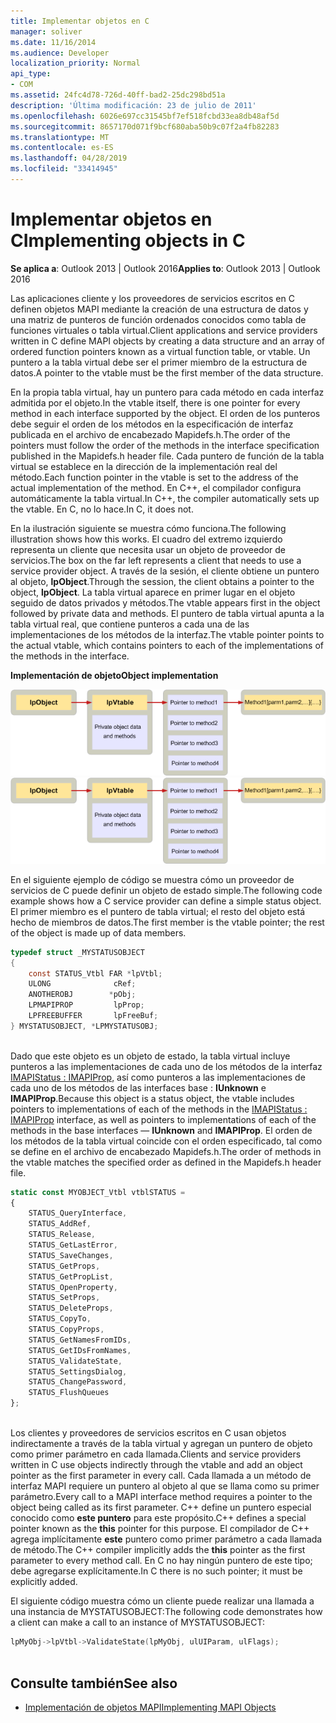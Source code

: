 ```yaml
---
title: Implementar objetos en C
manager: soliver
ms.date: 11/16/2014
ms.audience: Developer
localization_priority: Normal
api_type:
- COM
ms.assetid: 24fc4d78-726d-40ff-bad2-25dc298bd51a
description: 'Última modificación: 23 de julio de 2011'
ms.openlocfilehash: 6026e697cc31545bf7ef518fcbd33ea8db48af5d
ms.sourcegitcommit: 8657170d071f9bcf680aba50b9c07f2a4fb82283
ms.translationtype: MT
ms.contentlocale: es-ES
ms.lasthandoff: 04/28/2019
ms.locfileid: "33414945"
---
```

# <a name="implementing-objects-in-c"></a><span data-ttu-id="1c91a-103">Implementar objetos en C</span><span class="sxs-lookup"><span data-stu-id="1c91a-103">Implementing objects in C</span></span>

<span data-ttu-id="1c91a-104">**Se aplica a**: Outlook 2013 | Outlook 2016</span><span class="sxs-lookup"><span data-stu-id="1c91a-104">**Applies to**: Outlook 2013 | Outlook 2016</span></span> 
  
<span data-ttu-id="1c91a-105">Las aplicaciones cliente y los proveedores de servicios escritos en C definen objetos MAPI mediante la creación de una estructura de datos y una matriz de punteros de función ordenados conocidos como tabla de funciones virtuales o tabla virtual.</span><span class="sxs-lookup"><span data-stu-id="1c91a-105">Client applications and service providers written in C define MAPI objects by creating a data structure and an array of ordered function pointers known as a virtual function table, or vtable.</span></span> <span data-ttu-id="1c91a-106">Un puntero a la tabla virtual debe ser el primer miembro de la estructura de datos.</span><span class="sxs-lookup"><span data-stu-id="1c91a-106">A pointer to the vtable must be the first member of the data structure.</span></span>
  
<span data-ttu-id="1c91a-107">En la propia tabla virtual, hay un puntero para cada método en cada interfaz admitida por el objeto.</span><span class="sxs-lookup"><span data-stu-id="1c91a-107">In the vtable itself, there is one pointer for every method in each interface supported by the object.</span></span> <span data-ttu-id="1c91a-108">El orden de los punteros debe seguir el orden de los métodos en la especificación de interfaz publicada en el archivo de encabezado Mapidefs.h.</span><span class="sxs-lookup"><span data-stu-id="1c91a-108">The order of the pointers must follow the order of the methods in the interface specification published in the Mapidefs.h header file.</span></span> <span data-ttu-id="1c91a-109">Cada puntero de función de la tabla virtual se establece en la dirección de la implementación real del método.</span><span class="sxs-lookup"><span data-stu-id="1c91a-109">Each function pointer in the vtable is set to the address of the actual implementation of the method.</span></span> <span data-ttu-id="1c91a-110">En C++, el compilador configura automáticamente la tabla virtual.</span><span class="sxs-lookup"><span data-stu-id="1c91a-110">In C++, the compiler automatically sets up the vtable.</span></span> <span data-ttu-id="1c91a-111">En C, no lo hace.</span><span class="sxs-lookup"><span data-stu-id="1c91a-111">In C, it does not.</span></span> 
  
<span data-ttu-id="1c91a-112">En la ilustración siguiente se muestra cómo funciona.</span><span class="sxs-lookup"><span data-stu-id="1c91a-112">The following illustration shows how this works.</span></span> <span data-ttu-id="1c91a-113">El cuadro del extremo izquierdo representa un cliente que necesita usar un objeto de proveedor de servicios.</span><span class="sxs-lookup"><span data-stu-id="1c91a-113">The box on the far left represents a client that needs to use a service provider object.</span></span> <span data-ttu-id="1c91a-114">A través de la sesión, el cliente obtiene un puntero al objeto, **lpObject**.</span><span class="sxs-lookup"><span data-stu-id="1c91a-114">Through the session, the client obtains a pointer to the object, **lpObject**.</span></span> <span data-ttu-id="1c91a-115">La tabla virtual aparece en primer lugar en el objeto seguido de datos privados y métodos.</span><span class="sxs-lookup"><span data-stu-id="1c91a-115">The vtable appears first in the object followed by private data and methods.</span></span> <span data-ttu-id="1c91a-116">El puntero de tabla virtual apunta a la tabla virtual real, que contiene punteros a cada una de las implementaciones de los métodos de la interfaz.</span><span class="sxs-lookup"><span data-stu-id="1c91a-116">The vtable pointer points to the actual vtable, which contains pointers to each of the implementations of the methods in the interface.</span></span> 
  
<span data-ttu-id="1c91a-117">**Implementación de objeto**</span><span class="sxs-lookup"><span data-stu-id="1c91a-117">**Object implementation**</span></span>
  
<span data-ttu-id="1c91a-118">![Implementación de objeto Implementación](media/amapi_42.gif "de objeto")</span><span class="sxs-lookup"><span data-stu-id="1c91a-118">![Object implementation](media/amapi_42.gif "Object implementation")</span></span>
  
<span data-ttu-id="1c91a-119">En el siguiente ejemplo de código se muestra cómo un proveedor de servicios de C puede definir un objeto de estado simple.</span><span class="sxs-lookup"><span data-stu-id="1c91a-119">The following code example shows how a C service provider can define a simple status object.</span></span> <span data-ttu-id="1c91a-120">El primer miembro es el puntero de tabla virtual; el resto del objeto está hecho de miembros de datos.</span><span class="sxs-lookup"><span data-stu-id="1c91a-120">The first member is the vtable pointer; the rest of the object is made up of data members.</span></span> 
  
```C
typedef struct _MYSTATUSOBJECT
{
    const STATUS_Vtbl FAR *lpVtbl;
    ULONG              cRef;
    ANOTHEROBJ        *pObj;
    LPMAPIPROP         lpProp;
    LPFREEBUFFER       lpFreeBuf;
} MYSTATUSOBJECT, *LPMYSTATUSOBJ;
 
```

<span data-ttu-id="1c91a-121">Dado que este objeto es un objeto de estado, la tabla virtual incluye punteros a las implementaciones de cada uno de los métodos de la interfaz [IMAPIStatus : IMAPIProp,](imapistatusimapiprop.md) así como punteros a las implementaciones de cada uno de los métodos de las interfaces base : **IUnknown** e **IMAPIProp**.</span><span class="sxs-lookup"><span data-stu-id="1c91a-121">Because this object is a status object, the vtable includes pointers to implementations of each of the methods in the [IMAPIStatus : IMAPIProp](imapistatusimapiprop.md) interface, as well as pointers to implementations of each of the methods in the base interfaces — **IUnknown** and **IMAPIProp**.</span></span> <span data-ttu-id="1c91a-122">El orden de los métodos de la tabla virtual coincide con el orden especificado, tal como se define en el archivo de encabezado Mapidefs.h.</span><span class="sxs-lookup"><span data-stu-id="1c91a-122">The order of methods in the vtable matches the specified order as defined in the Mapidefs.h header file.</span></span>
  
```js
static const MYOBJECT_Vtbl vtblSTATUS =
{
    STATUS_QueryInterface,
    STATUS_AddRef,
    STATUS_Release,
    STATUS_GetLastError,
    STATUS_SaveChanges,
    STATUS_GetProps,
    STATUS_GetPropList,
    STATUS_OpenProperty,
    STATUS_SetProps,
    STATUS_DeleteProps,
    STATUS_CopyTo,
    STATUS_CopyProps,
    STATUS_GetNamesFromIDs,
    STATUS_GetIDsFromNames,
    STATUS_ValidateState,
    STATUS_SettingsDialog,
    STATUS_ChangePassword,
    STATUS_FlushQueues
};
 
```

<span data-ttu-id="1c91a-123">Los clientes y proveedores de servicios escritos en C usan objetos indirectamente a través de la tabla virtual y agregan un puntero de objeto como primer parámetro en cada llamada.</span><span class="sxs-lookup"><span data-stu-id="1c91a-123">Clients and service providers written in C use objects indirectly through the vtable and add an object pointer as the first parameter in every call.</span></span> <span data-ttu-id="1c91a-124">Cada llamada a un método de interfaz MAPI requiere un puntero al objeto al que se llama como su primer parámetro.</span><span class="sxs-lookup"><span data-stu-id="1c91a-124">Every call to a MAPI interface method requires a pointer to the object being called as its first parameter.</span></span> <span data-ttu-id="1c91a-125">C++ define un puntero especial conocido como **este puntero** para este propósito.</span><span class="sxs-lookup"><span data-stu-id="1c91a-125">C++ defines a special pointer known as the **this** pointer for this purpose.</span></span> <span data-ttu-id="1c91a-126">El compilador de C++ agrega implícitamente **este** puntero como primer parámetro a cada llamada de método.</span><span class="sxs-lookup"><span data-stu-id="1c91a-126">The C++ compiler implicitly adds the **this** pointer as the first parameter to every method call.</span></span> <span data-ttu-id="1c91a-127">En C no hay ningún puntero de este tipo; debe agregarse explícitamente.</span><span class="sxs-lookup"><span data-stu-id="1c91a-127">In C there is no such pointer; it must be explicitly added.</span></span> 
  
<span data-ttu-id="1c91a-128">El siguiente código muestra cómo un cliente puede realizar una llamada a una instancia de MYSTATUSOBJECT:</span><span class="sxs-lookup"><span data-stu-id="1c91a-128">The following code demonstrates how a client can make a call to an instance of MYSTATUSOBJECT:</span></span>
  
```C
lpMyObj->lpVtbl->ValidateState(lpMyObj, ulUIParam, ulFlags);
 
```

## <a name="see-also"></a><span data-ttu-id="1c91a-129">Consulte también</span><span class="sxs-lookup"><span data-stu-id="1c91a-129">See also</span></span>

- [<span data-ttu-id="1c91a-130">Implementación de objetos MAPI</span><span class="sxs-lookup"><span data-stu-id="1c91a-130">Implementing MAPI Objects</span></span>](implementing-mapi-objects.md)

